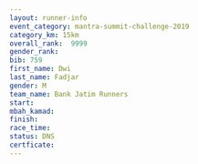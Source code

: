 ```yaml
---
layout: runner-info 
event_category: mantra-summit-challenge-2019 
category_km: 15km 
overall_rank:  9999
gender_rank: 
bib: 759
first_name: Dwi
last_name: Fadjar
gender: M
team_name: Bank Jatim Runners
start: 
mbah_kamad: 
finish: 
race_time: 
status: DNS
certficate: 
---
```


